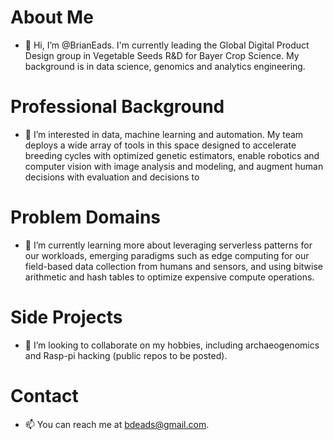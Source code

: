 # About Me
- 👋 Hi, I’m @BrianEads. I'm currently leading the Global Digital Product Design group in Vegetable Seeds R&D for Bayer Crop Science. My background is in data science, genomics and analytics engineering.
# Professional Background
- 👀 I’m interested in data, machine learning and automation. My team deploys a wide array of tools in this space designed to accelerate breeding cycles with optimized genetic estimators, enable robotics and computer vision with image analysis and modeling, and augment human decisions with evaluation and decisions to 
# Problem Domains
- 🌱 I’m currently learning more about leveraging serverless patterns for our workloads, emerging paradigms such as edge computing for our field-based data collection from humans and sensors, and using bitwise arithmetic and hash tables to optimize expensive compute operations.
# Side Projects
- 💞️ I’m looking to collaborate on my hobbies, including archaeogenomics and Rasp-pi hacking (public repos to be posted).
# Contact
- 📫 You can reach me at bdeads@gmail.com.

<!---
BrianEads/BrianEads is a ✨ special ✨ repository because its `README.md` (this file) appears on your GitHub profile.
You can click the Preview link to take a look at your changes.
--->
